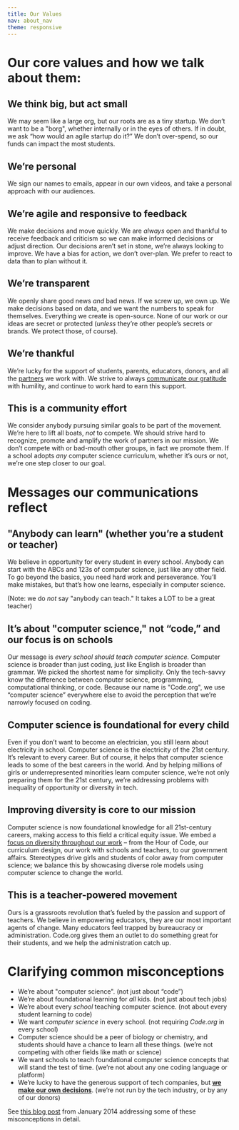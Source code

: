 ```yaml
---
title: Our Values
nav: about_nav
theme: responsive
---
```


# Our core values and how we talk about them:

## We think big, but act small
We may seem like a large org, but our roots are as a tiny startup. We don’t want to be a "borg", whether internally or in the eyes of others. If in doubt, we ask “how would an agile startup do it?”  We don’t over-spend, so our funds can impact the most students.

## We’re personal
We sign our names to emails, appear in our own videos, and take a personal approach with our audiences.

## We’re agile and responsive to feedback
We make decisions and move quickly. We are *always* open and thankful to receive feedback and criticism so we can make informed decisions or adjust direction. Our decisions aren’t set in stone, we’re always looking to improve. We have a bias for action, we don’t over-plan. We prefer to react to data than to plan without it.

## We’re transparent
We openly share good news *and* bad news. If we screw up, we own up. We make decisions based on data, and we want the numbers to speak for themselves. Everything we create is open-source. None of our work or our ideas are secret or protected (*unless* they’re other people’s secrets or brands. We protect those, of course). 

## We’re thankful
We’re lucky for the support of students, parents, educators, donors, and all the [partners](/about/partners) we work with. We strive to always [communicate our gratitude](https://medium.com/@codeorg/dedicating-our-5-year-anniversary-to-our-partners-b57368a92924) with humility, and continue to work hard to earn this support. 

## This is a community effort
We consider anybody pursuing similar goals to be part of the movement. We’re here to lift all boats, *not* to compete. We should strive hard to recognize, promote and amplify the work of partners in our mission. We don’t compete with or bad-mouth other groups, in fact we promote them. If a school adopts *any* computer science curriculum, whether it’s ours or not, we’re one step closer to our goal. 

# Messages our communications reflect

## "Anybody can learn" (whether you’re a student or teacher)
We believe in opportunity for every student in every school. Anybody can start with the ABCs and 123s of computer science, just like any other field. To go beyond the basics, you need hard work and perseverance. You’ll make mistakes, but that’s how one learns, especially in computer science.  

(Note: we do *not* say "anybody can teach." It takes a LOT to be a great teacher)

## It’s about "computer science," not “code,” and our focus is on schools
Our message is *every school should teach computer science.* Computer science is broader than just coding, just like English is broader than grammar. We picked the shortest name for simplicity. Only the tech-savvy know the difference between computer science, programming, computational thinking, or code. Because our name is "Code.org", we use “computer science” everywhere else to avoid the perception that we’re narrowly focused on coding.

## Computer science is foundational for every child
Even if you don’t want to become an electrician, you still learn about electricity in school. Computer science is the electricity of the 21st century. It’s relevant to every career. But of course, it helps that computer science leads to some of the best careers in the world. And by helping millions of girls or underrepresented minorities learn computer science, we’re not only preparing them for the 21st century, we’re addressing problems with inequality of opportunity or diversity in tech.

## Improving diversity is core to our mission
Computer science is now foundational knowledge for all 21st-century careers, making access to this field a critical equity issue. We embed a [focus on diversity throughout our work](/diversity) – from the Hour of Code, our curriculum design, our work with schools and teachers, to our government affairs. Stereotypes drive girls and students of color away from computer science; we balance this by showcasing diverse role models using computer science to change the world.

## This is a teacher-powered movement
Ours is a grassroots revolution that’s fueled by the passion and support of teachers. We believe in empowering educators, they are our most important agents of change. Many educators feel trapped by bureaucracy or administration. Code.org gives them an outlet to do something great for their students, and we help the administration catch up.

# Clarifying common misconceptions

* We’re about "computer science". (not just about “code”)
* We’re about foundational learning for *all* kids.  (not just about tech jobs)
* We’re about every *school* teaching computer science. (not about every student learning to code)
* We want *computer science* in every school. (not requiring *Code.org* in every school)
* Computer science should be a peer of biology or chemistry, and students should have a chance to learn all these things. (we’re not competing with other fields like math or science)
* We want schools to teach foundational computer science concepts that will stand the test of time. (we’re not about any one coding language or platform)
* We’re lucky to have the generous support of tech companies, but **[we make our own decisions](/about/donation-policy)**. (we’re not run by the tech industry, or by any of our donors)

See [this blog post](http://blog.code.org/post/73963049605/the-secret-agenda-of-codeorg) from January 2014 addressing some of these misconceptions in detail.

